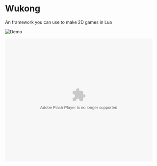 # Wukong
An framework you can use to make 2D games in Lua

![Demo](https://j.gifs.com/2RGNoj.gif)

<embed src="http://player.youku.com/player.php/sid/XMTc4MzU0ODAyNA==/v.swf" allowFullScreen="true" quality="high" width="480" height="400" align="middle" allowScriptAccess="always" type="application/x-shockwave-flash"></embed>
